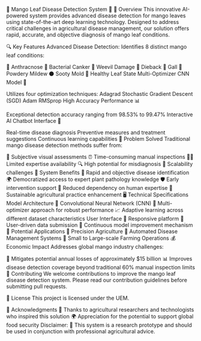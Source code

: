 🌿 Mango Leaf Disease Detection System 🥭
🌟 Overview
This innovative AI-powered system provides advanced disease detection for mango leaves using state-of-the-art deep learning technology. Designed to address critical challenges in agricultural disease management, our solution offers rapid, accurate, and objective diagnosis of mango leaf conditions.

🔍 Key Features
Advanced Disease Detection: Identifies 8 distinct mango leaf conditions:

🦠 Anthracnose
🌱 Bacterial Canker
🐞 Weevil Damage
🍂 Dieback
🌳 Gall
🍄 Powdery Mildew
⚫ Sooty Mold
💚 Healthy Leaf State
Multi-Optimizer CNN Model 🧠

Utilizes four optimization techniques:
Adagrad
Stochastic Gradient Descent (SGD)
Adam
RMSprop
High Accuracy Performance 📊

Exceptional detection accuracy ranging from 98.53% to 99.47%
Interactive AI Chatbot Interface 💬

Real-time disease diagnosis
Preventive measures and treatment suggestions
Continuous learning capabilities
🚨 Problem Solved
Traditional mango disease detection methods suffer from:

🤔 Subjective visual assessments
⏰ Time-consuming manual inspections
🧑‍🌾 Limited expertise availability
🔍 High potential for misdiagnosis
📏 Scalability challenges
🌈 System Benefits
🚀 Rapid and objective disease identification
🌍 Democratized access to expert plant pathology knowledge
🛡️ Early intervention support
🤖 Reduced dependency on human expertise
🌱 Sustainable agricultural practice enhancement
🖥️ Technical Specifications
Model Architecture
🧩 Convolutional Neural Network (CNN)
🔄 Multi-optimizer approach for robust performance
📈 Adaptive learning across different dataset characteristics
User Interface
📱 Responsive platform
👥 User-driven data submission
🔬 Continuous model improvement mechanism
🚜 Potential Applications
🌾 Precision Agriculture
🤖 Automated Disease Management Systems
🏡 Small to Large-scale Farming Operations
💰 Economic Impact
Addresses global mango industry challenges:

💸 Mitigates potential annual losses of approximately $15 billion
📊 Improves disease detection coverage beyond traditional 60% manual inspection limits
🤝 Contributing
We welcome contributions to improve the mango leaf disease detection system. Please read our contribution guidelines before submitting pull requests.

📄 License
This project is licensed under the UEM.

🙏 Acknowledgments
👏 Thanks to agricultural researchers and technologists who inspired this solution
🌍 Appreciation for the potential to support global food security
Disclaimer: 🚧 This system is a research prototype and should be used in conjunction with professional agricultural advice.
